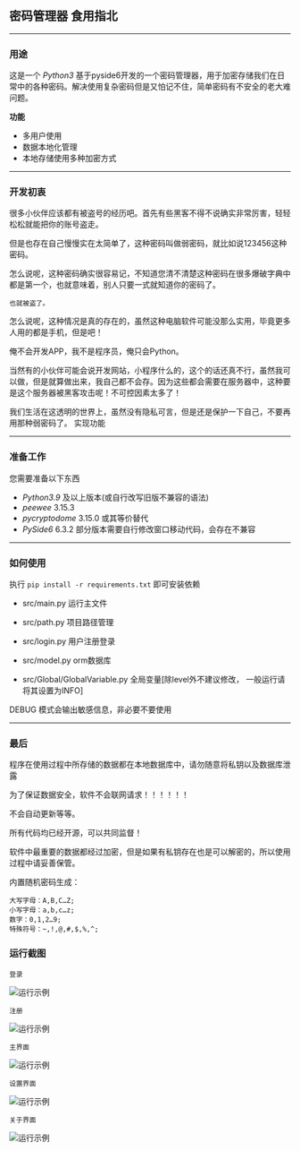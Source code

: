 ## 密码管理器 食用指北
***
### 用途
这是一个 _Python3_ 基于pyside6开发的一个密码管理器，用于加密存储我们在日常中的各种密码。解决使用复杂密码但是又怕记不住，简单密码有不安全的老大难问题。

**功能**
* 多用户使用
* 数据本地化管理
* 本地存储使用多种加密方式
***
### 开发初衷

很多小伙伴应该都有被盗号的经历吧。首先有些黑客不得不说确实非常厉害，轻轻松松就能把你的账号盗走。

但是也存在自己慢慢实在太简单了，这种密码叫做弱密码，就比如说123456这种密码。

怎么说呢，这种密码确实很容易记，不知道您清不清楚这种密码在很多爆破字典中都是第一个，也就意味着，别人只要一式就知道你的密码了。

`也就被盗了。`

怎么说呢，这种情况是真的存在的，虽然这种电脑软件可能没那么实用，毕竟更多人用的都是手机，但是吧！

俺不会开发APP，我不是程序员，俺只会Python。

当然有的小伙伴可能会说开发网站，小程序什么的，这个的话还真不行，虽然我可以做，但是就算做出来，我自己都不会存。因为这些都会需要在服务器中，这种要是这个服务器被黑客攻击呢！不可控因素太多了！

我们生活在这透明的世界上，虽然没有隐私可言，但是还是保护一下自己，不要再用那种弱密码了。
实现功能
***
### 准备工作

您需要准备以下东西
* _Python3.9_ 及以上版本(或自行改写旧版不兼容的语法)
* _peewee_ 3.15.3
* _pycryptodome_ 3.15.0 或其等价替代
* _PySide6_ 6.3.2  部分版本需要自行修改窗口移动代码，会存在不兼容
***
### 如何使用

执行 `pip install -r requirements.txt` 即可安装依赖

* src/main.py  运行主文件


* src/path.py     项目路径管理
* src/login.py    用户注册登录
* src/model.py    orm数据库
* src/Global/GlobalVariable.py  全局变量[除level外不建议修改， 一般运行请将其设置为INFO]

DEBUG 模式会输出敏感信息，非必要不要使用

***

### 最后

程序在使用过程中所存储的数据都在本地数据库中，请勿随意将私钥以及数据库泄露

为了保证数据安全，软件不会联网请求！！！！！！

不会自动更新等等。

所有代码均已经开源，可以共同监督！

软件中最重要的数据都经过加密，但是如果有私钥存在也是可以解密的，所以使用过程中请妥善保管。

内置随机密码生成：

	大写字母：A,B,C…Z;
	小写字母：a,b,c…z;
	数字：0,1,2…9;
	特殊符号：~,!,@,#,$,%,^;


### 运行截图

`登录`

![运行示例](./images/login.png)  

`注册`

![运行示例](./images/register.png)

`主界面`

![运行示例](./images/main.png)  

`设置界面`

![运行示例](./images/setting.png) 

`关于界面`

![运行示例](./images/about.png) 